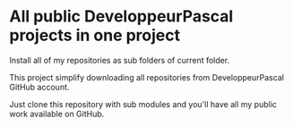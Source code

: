 # All public DeveloppeurPascal projects in one project
Install all of my repositories as sub folders of current folder.

This project simplify downloading all repositories from DeveloppeurPascal GitHub account.

Just clone this repository with sub modules and you'll have all my public work available on GitHub.

